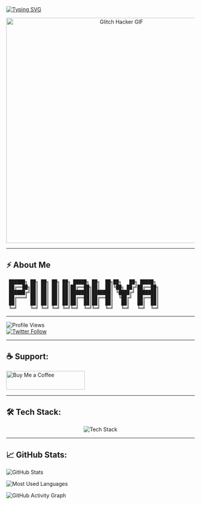 <!-- Typing SVG Header -->
<a href="https://git.io/typing-svg">
  <img src="https://readme-typing-svg.herokuapp.com?font=Patrick+Hand&weight=700&size=40&duration=3000&pause=1000&color=28B463&center=true&vCenter=true&width=1200&lines=%F0%9F%91%8B+Hey+there%2C+I'm+Dihan+Laknuka;Welcome+to+my+GitHub+Profile!" alt="Typing SVG" />
</a>

<!-- Animated Glitch GIF -->
<p align="center">
  <img src="https://media.giphy.com/media/l3vR85PnGsBwu1PFK/giphy.gif" width="600" alt="Glitch Hacker GIF">
</p>

---

## ⚡ About Me
```ascii
 ██████╗ ██╗ ██╗ ██╗ ██╗ █████╗ ██╗  ██╗██╗   ██╗ █████╗
 ██╔══██╗██║ ██║ ██║ ██║██╔══██╗██║  ██║╚██╗ ██╔╝██╔══██╗
 ██████╔╝██║ ██║ ██║ ██║███████║███████║ ╚████╔╝ ███████║
 ██╔═══╝ ██║ ██║ ██║ ██║██╔══██║██╔══██║  ╚██╔╝  ██╔══██║
 ██║     ██║ ██║ ██║ ██║██║  ██║██║  ██║   ██║   ██║  ██║
 ╚═╝     ╚═╝ ╚═╝ ╚═╝ ╚═╝╚═╝  ╚═╝╚═╝  ╚═╝   ╚═╝   ╚═╝  ╚═╝
```

---

<p align="left"> 
  <img src="https://komarev.com/ghpvc/?username=dihaxn&label=Profile%20views&color=0e75b6&style=flat" alt="Profile Views" />
  <br/>
  <a href="https://twitter.com/dihaxn" target="blank">
    <img src="https://img.shields.io/twitter/follow/dihaxn?logo=twitter&style=for-the-badge" alt="Twitter Follow" />
  </a> 
</p>

---

## ☕ Support:
<p align="left">
  <a href="https://www.buymeacoffee.com/dihanlaknukl"> 
    <img align="left" src="https://cdn.buymeacoffee.com/buttons/v2/default-yellow.png" height="50" width="210" alt="Buy Me a Coffee" />
  </a>
</p>

<br/><br/><br/>

---

## 🛠️ Tech Stack:
<p align="center">
  <img 
    src="https://skillicons.dev/icons?i=aws,docker,cpp,cs,java,js,ts,css,html,tailwind,php,git,mongodb,mysql,nodejs,react,spring,figma,postman,jenkins&perline=10" 
    alt="Tech Stack" 
  />
</p>

---

## 📈 GitHub Stats:
<p align="left">
  <img src="https://github-readme-stats.vercel.app/api?username=dihaxn&show_icons=true&theme=radical" alt="GitHub Stats" />
</p>

<p align="left">
  <img src="https://github-readme-stats.vercel.app/api/top-langs?username=dihaxn&layout=compact&theme=radical" alt="Most Used Languages" />
</p>

<!-- Alternative for GitHub Streak -->
<p align="left">
  <img src="https://github-readme-activity-graph.vercel.app/graph?username=dihaxn&theme=radical" alt="GitHub Activity Graph">
</p>
